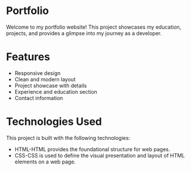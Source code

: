 # Portfolio
Welcome to my portfolio website! This project showcases my education, projects, and provides a glimpse into my journey as a developer.

# Features
+ Responsive design
+ Clean and modern layout
+ Project showcase with details
+ Experience and education section
+ Contact information

# Technologies Used
This project is built with the following technologies:

+ HTML-HTML provides the foundational structure for web pages.
+ CSS-CSS is used to define the visual presentation and layout of HTML elements on a web page.
